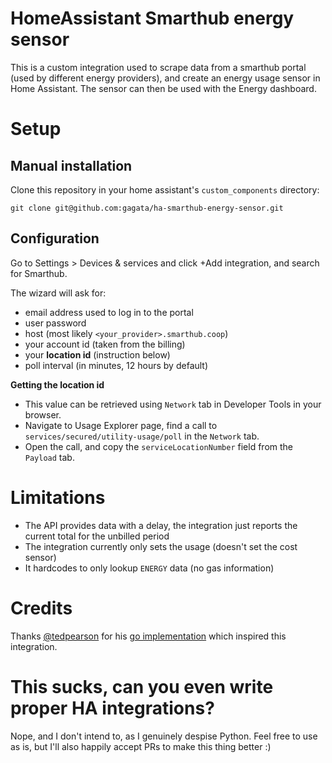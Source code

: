 # HomeAssistant Smarthub energy sensor

This is a custom integration used to scrape data from a smarthub portal (used by different energy providers), and create an energy usage sensor in Home Assistant. The sensor can then be used with the Energy dashboard.

# Setup

## Manual installation

Clone this repository in your home assistant's `custom_components` directory:
```
git clone git@github.com:gagata/ha-smarthub-energy-sensor.git
```

## Configuration

Go to Settings > Devices & services and click +Add integration, and search for Smarthub.

The wizard will ask for:
- email address used to log in to the portal
- user password
- host (most likely `<your_provider>.smarthub.coop`)
- your account id (taken from the billing)
- your **location id** (instruction below)
- poll interval (in minutes, 12 hours by default)


**Getting the location id**

- This value can be retrieved using `Network` tab in Developer Tools in your browser.
- Navigate to Usage Explorer page, find a call to `services/secured/utility-usage/poll` in the `Network` tab.
- Open the call, and copy the `serviceLocationNumber` field from the `Payload` tab.


# Limitations
- The API provides data with a delay, the integration just reports the current total for the unbilled period
- The integration currently only sets the usage (doesn't set the cost sensor)
- It hardcodes to only lookup `ENERGY` data (no gas information)


# Credits
Thanks [@tedpearson](https://github.com/tedpearson) for his [go implementation](https://github.com/tedpearson/electric-usage-downloader) which inspired this integration.

# This sucks, can you even write proper HA integrations?
Nope, and I don't intend to, as I genuinely despise Python. Feel free to use as is, but I'll also happily accept PRs to make this thing better :)

